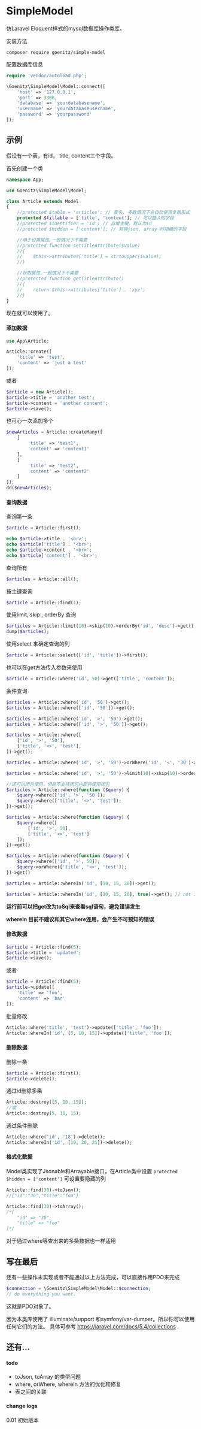 SimpleModel
=======

仿Laravel Eloquent样式的mysql数据库操作类库。

安装方法
```shell
composer require goenitz/simple-model
```

配置数据库信息

```php
require 'vendor/autoload.php';

\Goenitz\SimpleModel\Model::connect([
    'host' => '127.0.0.1',
    'port' => 3306,
    'database' => 'yourdatabasename',
    'username' => 'yourdatabaseusername',
    'password' => 'yourpassword'
]);
```

示例
----

假设有一个表，有id， title, content三个字段。

首先创建一个类

```php
namespace App;

use Goenitz\SimpleModel\Model;

class Article extends Model
{
    //protected $table = 'articles'; // 表名, 多数情况下会自动使用复数形式
    protected $fillable = ['title', 'content']; // 可以插入的字段
    //protected $identifier = 'id'; // 自增主键，默认为id
    //protected $hidden = ['content']; // 转换json, array 时隐藏的字段

    //用于设置属性,一般情况下不需要
    //protected function setTitleAttribute($value)
    //{
    //    $this->attributes['title'] = strtoupper($value);
    //}

    //获取属性,一般情况下不需要
    //protected function getTitleAttribute()
    //{
    //    return $this->attributes['title'] . 'xyz';
    //}
}
```

现在就可以使用了。

#### 添加数据

```php
use App\Article;

Article::create([
    'title' => 'test',
    'content' => 'just a test'
]);
```
或者

```php
$article = new Article();
$article->title = 'another test';
$article->content = 'another content';
$article->save();
```
也可心一次添加多个

```php
$newArticles = Article::createMany([
    [
        'title' => 'test1',
        'content' => 'content1'
    ],
    [
        'title' => 'test2',
        'content' => 'content2'
    ]
]);
dd($newArticles);
```

#### 查询数据

查询第一条

```php
$article = Article::first();

echo $article->title . '<br>';
echo $article['title'] . '<br>';
echo $article->content . '<br>';
echo $article['content'] . '<br>';
```

查询所有

```php
$articles = Article::all();
```

按主键查询

```php
$article = Article::find(1);
```

使用limit, skip , orderBy 查询

```php
$articles = Article::limit(10)->skip(10)->orderBy('id', 'desc')->get();
dump($articles);
```

使用select 来确定查询的列

```php
$article = Article::select(['id', 'title'])->first();
```

也可以在get方法传入参数来使用

```php
$article = Article::where('id', 50)->get(['title', 'content']);
```

条件查询

```php
$articles = Article::where('id', '50')->get();
$articles = Article::where(['id', '50'])->get();

$articles = Article::where('id', '>', '50')->get();
$articles = Article::where(['id', '>', '50'])->get();

$articles = Article::where([
    ['id', '>', '50'],
    ['title', '<>', 'test'],
])->get();

$articles = Article::where('id', '>', '50')->orWhere('id', '<', '30')->get();

$articles = Article::where('id', '>', '50')->limit(10)->skip(10)->orderBy('id')->get();

//还可以闭包使用，但是不支持闭包内部再使用闭包
$articles = Article::where(function ($query) {
    $query->where(['id', '>', '50']);
    $query->where(['title', '<>', 'test']);
})->get();

$articles = Article::where(function ($query) {
    $query->where([
        ['id', '>', 50],
        ['title', '<>', 'test']
    ]);
})->get()

$articles = Article::where(function ($query) {
    $query->where(['id', '>', 50]);
    $query->orWhere(['title', '<>', 'test']);
})->get()

$articles = Article::whereIn('id', [10, 15, 20])->get();

$articles = Article::whereIn('id', [10, 15, 20], true)->get(); // not in
```

**运行前可以把get改为toSql来查看sql语句，避免错误发生**

**whereIn 目前不建议和其它where连用，会产生不可预知的错误**

#### 修改数据

```php
$article = Article::find(5);
$article->title = 'updated';
$article->save();
```
或者

```php
$article = Article::find(5);
$article->update([
    'title' => 'foo',
    'content' => 'bar'
]);
```

批量修改

```php
Article::where('title', 'test')->update(['title', 'foo']);
Article::whereIn('id', [5, 10, 15])->update(['title', 'foo']);
```

#### 删除数据

删除一条
```php
$article = Article::first();
$article->delete();
```

通过id删除多条

```php
Article::destroy([5, 10, 15]);
//或
Article::destroy(5, 10, 15);
```

通过条件删除

```php
Article::where('id', '18')->delete();
Article::whereIn('id', [19, 20, 21])->delete();
```

#### 格式化数据

Model类实现了Jsonable和Arrayable接口，在Article类中设置 `protected $hidden = ['content']` 可设置要隐藏的列

```php
Article::find(30)->toJson();
//{"id":"30","title":"foo"}

Article::find(30)->toArray();
/*[
    "id" => "30",
    "title" => "foo"
]*/
```

对于通过where等查出来的多条数据也一样适用

写在最后
----------

还有一些操作未实现或者不能通过以上方法完成，可以直接作用PDO来完成

```php
$connection = \Goenitz\SimpleModel\Model::$connection;
// do everything you want.
```
这就是PDO对象了。

因为本类库使用了 illuminate/support 和symfony/var-dumper。所以你可以使用任何它们的方法。
具体可参考 https://laravel.com/docs/5.4/collections .

还有...
--------

#### todo

- toJson, toArray 的类型问题
- where, orWhere, whereIn 方法的优化和修复
- 表之间的关联

#### change logs

0.01 初始版本
